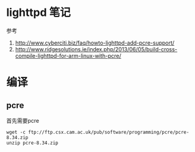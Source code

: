 # lighttpd 笔记

参考

1. http://www.cyberciti.biz/faq/howto-lighttpd-add-pcre-support/
2. http://www.ridgesolutions.ie/index.php/2013/06/05/build-cross-compile-lighttpd-for-arm-linux-with-pcre/
# 编译

## pcre

首先需要pcre


```
wget -c ftp://ftp.csx.cam.ac.uk/pub/software/programming/pcre/pcre-8.34.zip
unzip pcre-8.34.zip
```